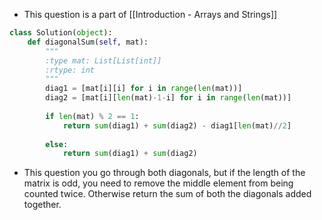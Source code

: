 - This question is a part of [[Introduction - Arrays and Strings]]

```python
class Solution(object):
	def diagonalSum(self, mat):
		"""
		:type mat: List[List[int]]
		:rtype: int
		"""
		diag1 = [mat[i][i] for i in range(len(mat))]
		diag2 = [mat[i][len(mat)-1-i] for i in range(len(mat))]
		
		if len(mat) % 2 == 1:
			return sum(diag1) + sum(diag2) - diag1[len(mat)//2]
		
		else:
			return sum(diag1) + sum(diag2)
```

- This question you go through both diagonals, but if the length of the matrix is odd, you need to remove the middle element from being counted twice. Otherwise return the sum of both the diagonals added together. 



